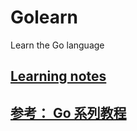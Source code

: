 # Golearn
Learn the Go language

## [Learning notes](./note/note.md)

## [参考： Go 系列教程](https://studygolang.com/subject/2)

